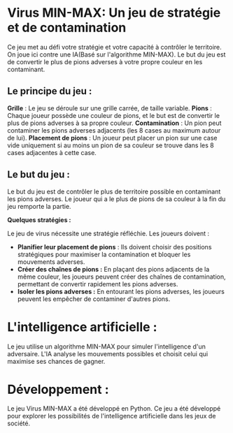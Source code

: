# Virus MIN-MAX: Un jeu de stratégie et de contamination
Ce jeu met au défi votre stratégie et votre capacité à contrôler le territoire. On joue ici contre une IA(Basé sur l'algorithme MIN-MAX). Le but du jeu est de convertir le plus de pions adverses à votre propre couleur en les contaminant.

## Le principe du jeu :

**Grille** : Le jeu se déroule sur une grille carrée, de taille variable.
**Pions** : Chaque joueur possède une couleur de pions, et le but est de convertir le plus de pions adverses à sa propre couleur.
**Contamination** : Un pion peut contaminer les pions adverses adjacents (les 8 cases au maximum autour de lui).
**Placement de pions** : Un joueur peut placer un pion sur une case vide uniquement si au moins un pion de sa couleur se trouve dans les 8 cases adjacentes à cette case.

## Le but du jeu :

Le but du jeu est de contrôler le plus de territoire possible en contaminant les pions adverses. Le joueur qui a le plus de pions de sa couleur à la fin du jeu remporte la partie.

**Quelques stratégies :**

Le jeu de virus nécessite une stratégie réfléchie. Les joueurs doivent :

- **Planifier leur placement de pions** : Ils doivent choisir des positions stratégiques pour maximiser la contamination et bloquer les mouvements adverses.
- **Créer des chaînes de pions :** En plaçant des pions adjacents de la même couleur, les joueurs peuvent créer des chaînes de contamination, permettant de convertir rapidement les pions adverses.
- **Isoler les pions adverses :** En entourant les pions adverses, les joueurs peuvent les empêcher de contaminer d'autres pions.

# L'intelligence artificielle :

Le jeu utilise un algorithme MIN-MAX pour simuler l'intelligence d'un adversaire. L'IA analyse les mouvements possibles et choisit celui qui maximise ses chances de gagner.

# Développement :

Le jeu Virus MIN-MAX a été développé en Python. Ce jeu a été développé pour explorer les possibilités de l'intelligence artificielle dans les jeux de société.


